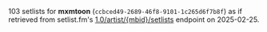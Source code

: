 103 setlists for **mxmtoon** (`ccbced49-2689-46f8-9101-1c265d6f7b8f`) as if retrieved from setlist.fm's [1.0/artist/{mbid}/setlists](https://api.setlist.fm/docs/1.0/resource__1.0_artist__mbid__setlists.html) endpoint on 2025-02-25.
